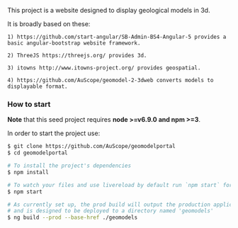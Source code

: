 
This project is a website designed to display geological models in 3d.

It is broadly based on these:
```
1) https://github.com/start-angular/SB-Admin-BS4-Angular-5 provides a basic angular-bootstrap website framework.

2) ThreeJS https://threejs.org/ provides 3d.

3) itowns http://www.itowns-project.org/ provides geospatial.

4) https://github.com/AuScope/geomodel-2-3dweb converts models to displayable format.
```

### How to start
**Note** that this seed project requires  **node >=v6.9.0 and npm >=3**.

In order to start the project use:
```bash
$ git clone https://github.com/AuScope/geomodelportal
$ cd geomodelportal

# To install the project's dependencies
$ npm install

# To watch your files and use livereload by default run `npm start` for a dev server. Navigate to `http://localhost:4200/geomodels`. The app will automatically reload if you change any of the source files.
$ npm start

# As currently set up, the prod build will output the production application in `dist`
# and is designed to be deployed to a directory named 'geomodels'
$ ng build --prod --base-href ./geomodels
```
